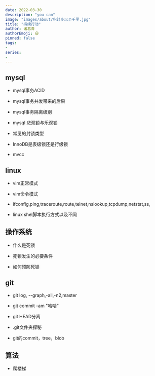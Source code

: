 ```yaml
---
date: 2022-03-30
description: "you can"
image: "images/about/积跬步以至千里.jpg"
title: "持续行动"
author: 诸葛青
authorEmoji: 😃
pinned: false
tags:
- 
series:
-
---
```



## mysql

* mysql事务ACID


* mysql事务并发带来的后果


* mysql事务隔离级别


* mysql 悲观锁与乐观锁


* 常见的封锁类型


* InnoDB是表级锁还是行级锁


* mvcc



## linux

* vim正常模式


* vim命令模式


* ifconfig,ping,traceroute,route,telnet,nslookup,tcpdump,netstat,ss,


* linux shel脚本执行方式以及不同



## 操作系统

* 什么是死锁


* 死锁发生的必要条件


* 如何预防死锁



## git

* git log, --graph,-all,-n2,master


* git commit -am "哈哈"


* git HEAD分离


* .git文件夹探秘


* git的commit，tree，blob



## 算法

* 爬楼梯


